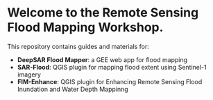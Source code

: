 # Welcome to the Remote Sensing Flood Mapping Workshop.

This repository contains guides and materials for:
- **DeepSAR Flood Mapper**: a GEE web app for flood mapping
- **SAR-Flood**: QGIS plugin for mapping flood extent using Sentinel-1 imagery
- **FIM-Enhance**: QGIS plugin for Enhancing Remote Sensing Flood Inundation and Water Depth Mappinng
